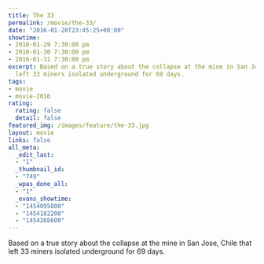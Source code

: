 ```yaml
---
title: The 33
permalink: /movie/the-33/
date: "2016-01-20T23:45:25+00:00"
showtime:
- 2016-01-29 7:30:00 pm
- 2016-01-30 7:30:00 pm
- 2016-01-31 7:30:00 pm
excerpt: Based on a true story about the collapse at the mine in San Jose, Chile that
  left 33 miners isolated underground for 69 days.
tags:
- movie
- movie-2016
rating:
  rating: false
  detail: false
featured_img: /images/feature/the-33.jpg
layout: movie
links: false
all_meta:
  _edit_last:
  - "1"
  _thumbnail_id:
  - "749"
  _wpas_done_all:
  - "1"
  _evans_showtime:
  - "1454095800"
  - "1454182200"
  - "1454268600"
---
```


Based on a true story about the collapse at the mine in San Jose, Chile that left 33 miners isolated underground for 69 days.